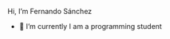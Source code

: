  Hi, I’m Fernando Sánchez
- 🌱 I’m currently I am a programming student
<!---
MrSanchez17/MrSanchez17 is a ✨ special ✨ repository because its `README.md` (this file) appears on your GitHub profile.
You can click the Preview link to take a look at your changes.
--->
